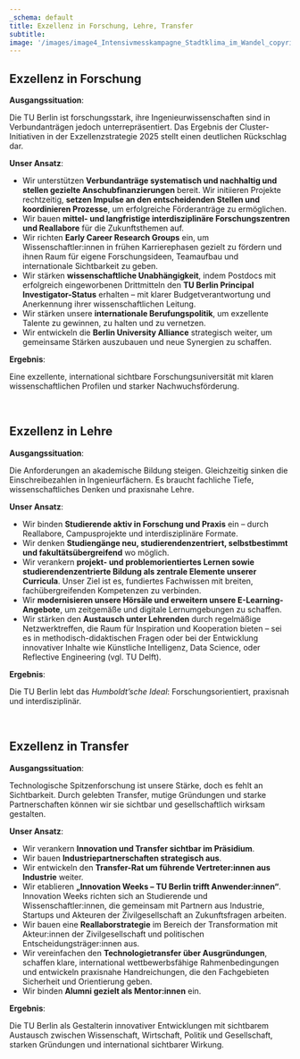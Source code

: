 ```yaml
---
_schema: default
title: Exzellenz in Forschung, Lehre, Transfer
subtitle:
image: '/images/image4_Intensivmesskampagne_Stadtklima_im_Wandel_copyright_TUBerlin.jpg'
---
```

## Exzellenz in Forschung

**Ausgangssituation**:

Die TU Berlin ist forschungsstark, ihre Ingenieurwissenschaften sind in Verbundanträgen jedoch unterrepräsentiert. Das Ergebnis der Cluster-Initiativen in der Exzellenzstrategie 2025 stellt einen deutlichen Rückschlag dar.

**Unser Ansatz**: 
- Wir unterstützen <strong>Verbundanträge systematisch und nachhaltig und stellen gezielte Anschubfinanzierungen</strong> bereit. Wir initiieren Projekte rechtzeitig, <strong>setzen Impulse an den entscheidenden Stellen und koordinieren Prozesse</strong>, um erfolgreiche Förderanträge zu ermöglichen.
- Wir bauen <strong>mittel- und langfristige interdisziplinäre Forschungszentren und Reallabore</strong> für die Zukunftsthemen auf.
- Wir richten <strong>Early Career Research Groups</strong> ein, um Wissenschaftler:innen in frühen Karrierephasen gezielt zu fördern und ihnen Raum für eigene Forschungsideen, Teamaufbau und internationale Sichtbarkeit zu geben.
- Wir stärken <strong>wissenschaftliche Unabhängigkeit</strong>, indem Postdocs mit erfolgreich eingeworbenen Drittmitteln den <strong>TU Berlin Principal Investigator-Status</strong> erhalten – mit klarer Budgetverantwortung und Anerkennung ihrer wissenschaftlichen Leitung.
- Wir stärken unsere <strong>internationale Berufungspolitik</strong>, um exzellente Talente zu gewinnen, zu halten und zu vernetzen.
- Wir entwickeln die <strong>Berlin University Alliance</strong> strategisch weiter, um gemeinsame Stärken auszubauen und neue Synergien zu schaffen.


**Ergebnis**:

Eine exzellente, international sichtbare Forschungsuniversität mit klaren wissenschaftlichen Profilen und starker Nachwuchsförderung.

&nbsp;

## Exzellenz in Lehre

**Ausgangssituation**:

Die Anforderungen an akademische Bildung steigen. Gleichzeitig sinken die Einschreibezahlen in Ingenieurfächern. Es braucht fachliche Tiefe, wissenschaftliches Denken und praxisnahe Lehre.

**Unser Ansatz**:
- Wir binden <strong>Studierende aktiv in Forschung und Praxis</strong> ein – durch Reallabore, Campusprojekte und interdisziplinäre Formate.
- Wir denken <strong>Studiengänge neu, studierendenzentriert, selbstbestimmt und fakultätsübergreifend</strong> wo möglich.
- Wir verankern <strong>projekt- und problemorientiertes Lernen sowie studierendenzentrierte Bildung als zentrale Elemente unserer Curricula</strong>. Unser Ziel ist es, fundiertes Fachwissen mit breiten, fachübergreifenden Kompetenzen zu verbinden.
- Wir <strong>modernisieren unsere Hörsäle und erweitern unsere E-Learning-Angebote</strong>, um zeitgemäße und digitale Lernumgebungen zu schaffen. 
- Wir stärken den <strong>Austausch unter Lehrenden</strong> durch regelmäßige Netzwerktreffen, die Raum für Inspiration und Kooperation bieten – sei es in methodisch-didaktischen Fragen oder bei der Entwicklung innovativer Inhalte wie Künstliche Intelligenz, Data Science, oder Reflective Engineering (vgl. TU Delft).


**Ergebnis**:

Die TU Berlin lebt das *Humboldt’sche Ideal*: Forschungsorientiert, praxisnah und interdisziplinär.

&nbsp;

## Exzellenz in Transfer

**Ausgangssituation**:

Technologische Spitzenforschung ist unsere Stärke, doch es fehlt an Sichtbarkeit. Durch gelebten Transfer, mutige Gründungen und starke Partnerschaften können wir sie sichtbar und gesellschaftlich wirksam gestalten. 

**Unser Ansatz**:
- Wir verankern <strong>Innovation und Transfer sichtbar im Präsidium</strong>.
- Wir bauen <strong>Industriepartnerschaften strategisch aus</strong>.
- Wir entwickeln den <strong>Transfer-Rat um führende Vertreter:innen aus Industrie</strong> weiter.
- Wir etablieren <strong>„Innovation Weeks – TU Berlin trifft Anwender:innen“</strong>. Innovation Weeks richten sich an Studierende und Wissenschaftler:innen, die gemeinsam mit Partnern aus Industrie, Startups und Akteuren der Zivilgesellschaft an Zukunftsfragen arbeiten.
- Wir bauen eine <strong>Reallaborstrategie</strong> im Bereich der Transformation mit Akteur:innen der Zivilgesellschaft und politischen Entscheidungsträger:innen aus.  
- Wir vereinfachen den <strong>Technologietransfer über Ausgründungen</strong>, schaffen klare, international wettbewerbsfähige Rahmenbedingungen und entwickeln praxisnahe Handreichungen, die den Fachgebieten Sicherheit und Orientierung geben.
- Wir binden <strong>Alumni gezielt als Mentor:innen</strong> ein.


**Ergebnis**:

Die TU Berlin als Gestalterin innovativer Entwicklungen mit sichtbarem Austausch zwischen Wissenschaft, Wirtschaft, Politik und Gesellschaft, starken Gründungen und international sichtbarer Wirkung.